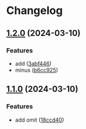 # Changelog

## [1.2.0](https://github.com/jinmayamashita/help/compare/v1.1.0...v1.2.0) (2024-03-10)


### Features

* add ([3abf446](https://github.com/jinmayamashita/help/commit/3abf446b6c5fce65e4d1f519b7acc6e7aa566a56))
* minus ([b6cc925](https://github.com/jinmayamashita/help/commit/b6cc9251cc4a29bc471c81225899501182c51157))

## [1.1.0](https://github.com/jinmayamashita/help/compare/v1.0.0...v1.1.0) (2024-03-10)


### Features

* add omit ([18ccd40](https://github.com/jinmayamashita/help/commit/18ccd40168d95dec0f6224c820908de9ce835d5c))
